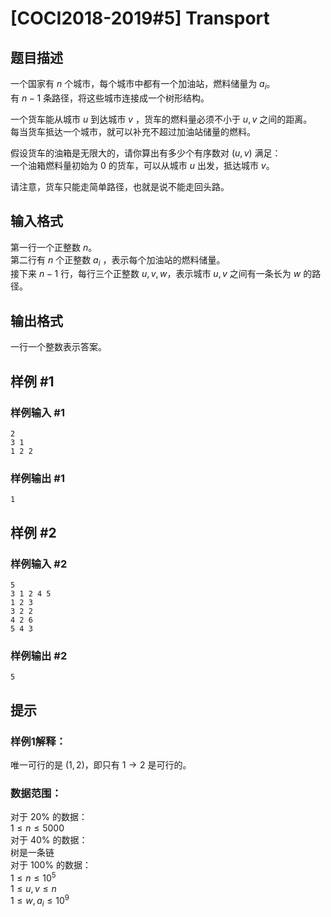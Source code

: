 # [COCI2018-2019#5] Transport

## 题目描述

 一个国家有 $n$ 个城市，每个城市中都有一个加油站，燃料储量为 $a_i$。  
有 $n-1$ 条路径，将这些城市连接成一个树形结构。  

一个货车能从城市 $u$ 到达城市 $v$ ，货车的燃料量必须不小于 $u,v$ 之间的距离。  
每当货车抵达一个城市，就可以补充不超过加油站储量的燃料。  

假设货车的油箱是无限大的，请你算出有多少个有序数对 $(u,v)$ 满足：  
一个油箱燃料量初始为 $0$ 的货车，可以从城市 $u$ 出发，抵达城市 $v$。

请注意，货车只能走简单路径，也就是说不能走回头路。

## 输入格式

第一行一个正整数 $n$。  
第二行有 $n$ 个正整数 $a_i$ ，表示每个加油站的燃料储量。  
接下来 $n-1$ 行，每行三个正整数 $u,v,w$，表示城市 $u,v$ 之间有一条长为 $w$ 的路径。

## 输出格式

一行一个整数表示答案。

## 样例 #1

### 样例输入 #1
```
2
3 1
1 2 2
```

### 样例输出 #1

```
1
```

## 样例 #2

### 样例输入 #2
```
5
3 1 2 4 5
1 2 3
3 2 2
4 2 6
5 4 3
```

### 样例输出 #2

```
5
```

## 提示

### 样例1解释：  
唯一可行的是 $(1,2)$，即只有 $1\rightarrow 2$ 是可行的。  

### 数据范围：  
对于 $20\%$ 的数据：  
$1\le n \le 5000$   
对于 $40\%$ 的数据：   
树是一条链    
对于 $100\%$ 的数据：   
$1\le n \le 10^5$      
$1\le u,v \le n$     
$1\le w,a_i \le 10^9$   
